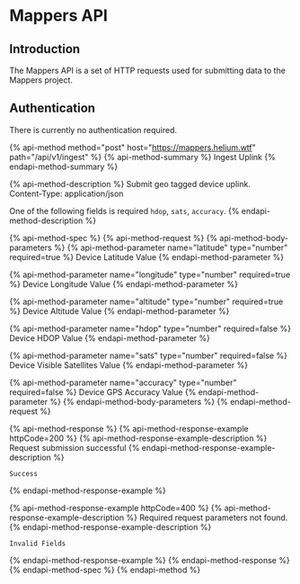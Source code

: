 # Mappers API

## Introduction

The Mappers API is a set of HTTP requests used for submitting data to the Mappers project.

## Authentication

There is currently no authentication required.

{% api-method method="post" host="https://mappers.helium.wtf" path="/api/v1/ingest" %}
{% api-method-summary %}
Ingest Uplink
{% endapi-method-summary %}

{% api-method-description %}
Submit geo tagged device uplink.    
Content-Type: application/json  
  
One of the following fields is required `hdop`, `sats`, `accuracy`.
{% endapi-method-description %}

{% api-method-spec %}
{% api-method-request %}
{% api-method-body-parameters %}
{% api-method-parameter name="latitude" type="number" required=true %}
Device Latitude Value
{% endapi-method-parameter %}

{% api-method-parameter name="longitude" type="number" required=true %}
Device Longitude Value
{% endapi-method-parameter %}

{% api-method-parameter name="altitude" type="number" required=true %}
Device Altitude Value
{% endapi-method-parameter %}

{% api-method-parameter name="hdop" type="number" required=false %}
Device HDOP Value
{% endapi-method-parameter %}

{% api-method-parameter name="sats" type="number" required=false %}
Device Visible Satellites Value
{% endapi-method-parameter %}

{% api-method-parameter name="accuracy" type="number" required=false %}
Device GPS Accuracy Value
{% endapi-method-parameter %}
{% endapi-method-body-parameters %}
{% endapi-method-request %}

{% api-method-response %}
{% api-method-response-example httpCode=200 %}
{% api-method-response-example-description %}
Request submission successful
{% endapi-method-response-example-description %}

```
Success
```
{% endapi-method-response-example %}

{% api-method-response-example httpCode=400 %}
{% api-method-response-example-description %}
Required request parameters not found.
{% endapi-method-response-example-description %}

```
Invalid Fields
```
{% endapi-method-response-example %}
{% endapi-method-response %}
{% endapi-method-spec %}
{% endapi-method %}



